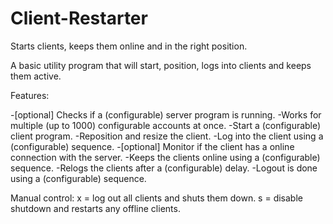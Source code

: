 # Client-Restarter
 Starts clients, keeps them online and in the right position.

A basic utility program that will start, position, logs into clients and keeps them active.

Features:

-[optional] Checks if a (configurable) server program is running.
-Works for multiple (up to 1000) configurable accounts at once.
-Start a (configurable) client program.
-Reposition and resize the client.
-Log into the client using a (configurable) sequence.
-[optional] Monitor if the client has a online connection with the server.
-Keeps the clients online using a (configurable) sequence.
-Relogs the clients after a (configurable) delay.
-Logout is done using a (configurable) sequence.

Manual control:
x = log out all clients and shuts them down.
s = disable shutdown and restarts any offline clients.


